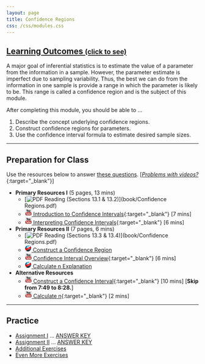 ```yaml
---
layout: page
title: Confidence Regions
css: /css/modules.css
---
```


<div class="panel-group-ILOs">
  <div class="panel panel-default">
    <div class="panel-heading">
      <h2 class="panel-title">
        <a data-toggle="collapse" href="#ILOs">Learning Outcomes <small>(click to see)</small></a>
      </h2>
    </div>
    <div id="ILOs" class="panel-collapse collapse">
      <div class="panel-body">
A major goal of inferential statistics is to estimate the value of a parameter from the information in a sample.  However, the parameter estimate is imperfect due to sampling variability.  Thus, the best we can do from the information in one sample is provide a range in which the parameter is likely to be.  This range is called a confidence region and is the subject of this module.

<p>After completing this module, you should be able to ...</p>

<ol>
  <li>Describe the concept underlying confidence regions.</li>
  <li>Construct confidence regions for parameters.</li>
  <li>Use the confidence interval formula to estimate desired sample sizes.</li>
</ol>
      </div>
    </div>
  </div>
</div>

----

## Preparation for Class
Use the resources below to answer [these questions](Prep/ConfRegions). [[*Problems with videos?*](../resources/FAQs/videos){:target="_blank"}]

* **Primary Resources I** (5 pages, 13 mins)
  * [![PDF](../img/pdf.png) Reading (Sections 13.1 & 13.2)](book/Confidence Regions.pdf)
  * [![YouTube](../img/youtube.png) Introduction to Confidence Intervals](https://www.youtube.com/watch?v=27iSnzss2wM){:target="_blank"} [7 mins]
  * [![YouTube](../img/youtube.png) Interpreting Confidence Intervals](https://www.youtube.com/watch?v=JYP6gc--sGQ){:target="_blank"} [6 mins]
* **Primary Resources II** (7 pages, 6 mins)
  * [![PDF](../img/pdf.png) Reading (Sections 13.3 & 13.4)](book/Confidence Regions.pdf)
  * [![Web](../img/web.png) Construct a Confidence Region](Explanations/Calc_CI_Z)
  * [![YouTube](../img/youtube.png) Confidence Interval Overview](https://www.youtube.com/watch?v=FUaXoKdCre4){:target="_blank"} [6 mins]
  * [![Web](../img/web.png) Calculate n Explanation](Explanations/Calc_n)
* **Alternative Resources**
    * [![YouTube Link](../img/youtube.png) Construct a Confidence Interval](https://www.youtube.com/watch?v=KG921rfbTDw){:target="_blank"} [10 mins] [**Skip from 7:49 to 8:28.**]
    * [![YouTube Link](../img/youtube.png) Calculate n](https://www.youtube.com/watch?v=4-5pFrqJz9w){:target="_blank"} [2 mins]

----

## Practice

* [Assignment I](CE/ConfRegions_CE1) ... [ANSWER KEY](CE/KEY_ConfRegions_CE1)
* [Assignment II](CE/ConfRegions_CE2) ... [ANSWER KEY](CE/KEY_ConfRegions_CE2)
* [Additional Exercises](CE/ConfRegions_CE3)
* [Even More Exercises](CE/ConfRegions_CE4)

<!---
&nbsp;

----

## Archived Materials

* [Old Lecture Slides](PPT/ConfRegions_PPT_old.pptx)

--->
